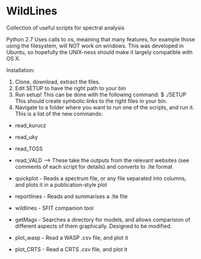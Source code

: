 # WildLines
Collection of useful scripts for spectral analysis

Python 2.7
Uses calls to os, meaining that many features, for example those using the filesystem, will NOT work on windows. This was developed in Ubuntu, so hopefully the UNIX-ness should make it largely compatible with OS X.

Installation:
1. Clone, download, extract the files.
2. Edit SETUP to have the right path to your bin
3. Run setup! This can be done with the following command:
     $ ./SETUP
   This should create symbolic links to the right files in your bin.
4. Navigate to a folder where you want to run one of the scripts, and run it. This is a list of the new commands:

- read_kurucz
- read_uky
- read_TOSS
- read_VALD
--> These take the outputs from the relevant websites (see comments of each script for details) and converts to .lte format

- quickplot   - Reads a spectrum file, or any file separated into columns, and plots it in a publication-style plot
- reportlines - Reads and summarises a .lte file
- wildlines   - SFIT companion tool
- getMags     - Searches a directory for models, and allows comparision of different aspects of them graphically. Designed to be modified.

- plot_wasp   - Read a WASP .csv file, and plot it
- plot_CRTS   - Read a CRTS .csv file, and plot it
